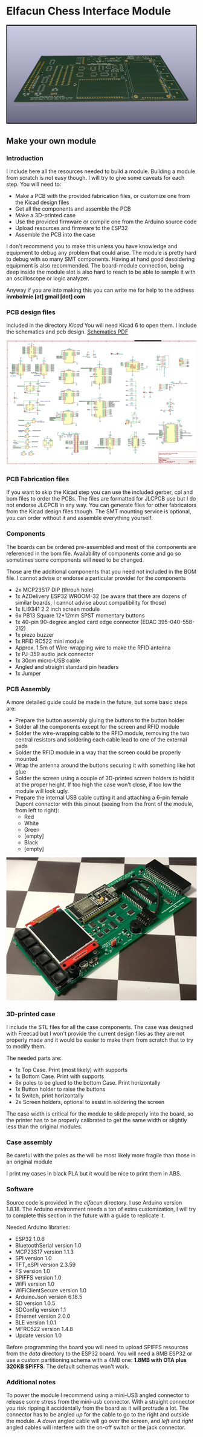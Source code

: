 # Elfacun Chess Interface Module

![Elfacun](./images/elfacun_11.jpg)

## Make your own module

### Introduction

I include here all the resources needed to build a module. Building a module from scratch is not easy though. I will try to give some caveats for each step. You will need to:

* Make a PCB with the provided fabrication files, or customize one from the Kicad design files
* Get all the components and assemble the PCB
* Make a 3D-printed case
* Use the provided firmware or compile one from the Arduino source code
* Upload resources and firmware to the ESP32
* Assemble the PCB into the case

I don't recommend you to make this unless you have knowledge and equipment to debug any problem that could arise. The module is pretty hard to debug with so many SMT components. Having at hand good desoldering equipment is also recommended. The board-module connection, being deep inside the module slot is also hard to reach to be able to sample it with an oscilloscope or logic analyzer.


Anyway if you are into making this you can write me for help to the address __inmbolmie [at] gmail [dot] com__


### PCB design files

Included in the directory _Kicad_ You will need Kicad 6 to open them. I include the schematics and pcb design. [Schematics PDF](./Kicad/Elfacun_schematic_v1.1.pdf)

![Schematics](./images/schematic_1.1.png)


### PCB Fabrication files

If you want to skip the Kicad step you can use the included gerber, cpl and bom files to order the PCBs. The files are formatted for JLCPCB use but I do not endorse JLCPCB in any way. You can generate files for other fabricators from the Kicad design files though. The SMT mounting service is optional, you can order without it and assemble everything yourself.



### Components

The boards can be ordered pre-assembled and most of the components are referenced in the bom file. Availability of components come and go so sometimes some components will need to be changed.

Those are the additional components that you need not included in the BOM file. I cannot advise or endorse a particular provider for the components

* 2x MCP23S17 DIP (throuh hole)
* 1x AZDelivery ESP32 WROOM-32 (be aware that there are dozens of similar boards, I cannot advise about compatibility for those)
* 1x ILI9341 2.2 inch screen module
* 6x PB13 Square 12*12mm SPST momentary buttons
* 1x 40-pin 90-degree angled card edge connector (EDAC 395-040-558-212)
* 1x piezo buzzer
* 1x RFID RC522 mini module
* Approx. 1.5m of Wire-wrapping wire to make the RFID antenna
* 1x PJ-359 audio jack connector
* 1x 30cm micro-USB cable
* Angled and straight standard pin headers
* 1x Jumper


### PCB Assembly

A more detailed guide could be made in the future, but some basic steps are:

* Prepare the button assembly  gluing the buttons to the button holder
* Solder all the components except for the screen and RFID module
* Solder the wire-wrapping cable to the RFID module, removing the two central resistors and soldering each cable lead to one of the external pads
* Solder the RFID module in a way that the screen could be properly mounted
* Wrap the antenna around the buttons securing it with something like hot glue
* Solder the screen using a couple of 3D-printed screen holders to hold it at the proper height. If too high the case won't close, if too low the module will look ugly.
* Prepare the internal USB cable cutting it and attaching a 6-pin female Dupont connector with this pinout (seeing from the front of the module, from left to right):
  * Red
  * White
  * Green
  * [empty]
  * Black
  * [empty]


![Schematics](./images/assembled.jpeg)

### 3D-printed case

I include the STL files for all the case components. The case was designed with Freecad but I won't provide the current design files as they are not properly made and it would be easier to make them from scratch that to try to modify them.

The needed parts are:

* 1x Top Case. Print (most likely) with supports
* 1x Bottom Case. Print with supports
* 6x poles to be glued to the bottom Case. Print horizontally
* 1x Button holder to raise the buttons
* 1x Switch, print horizontally
* 2x Screen holders, optional to assist in soldering the screen

The case width is critical for the module to slide properly into the board, so the printer has to be properly calibrated to get the same width or slightly less than the original modules.


### Case assembly

Be careful with the poles as the will be most likely more fragile than those in an original module

I print my cases in black PLA but it would be nice to print them in ABS.

### Software

Source code is provided in the _elfacun_ directory. I use Arduino version 1.8.18. The Arduino environment needs a ton of extra customization, I will try to complete this section in the future  with a guide to replicate it.

Needed Arduino libraries:

* ESP32 1.0.6
* BluetoothSerial version 1.0
* MCP23S17 version 1.1.3
* SPI version 1.0
* TFT_eSPI version 2.3.59
* FS version 1.0
* SPIFFS version 1.0
* WiFi version 1.0
* WiFiClientSecure version 1.0
* ArduinoJson version 6.18.5
* SD version 1.0.5
* SDConfig version 1.1
* Ethernet version 2.0.0
* BLE version 1.0.1
* MFRC522 version 1.4.8
* Update version 1.0

Before programming the board you will need to upload SPIFFS resources from the _data_ directory to the ESP32 board. You will need a 8MB ESP32 or use a custom partitioning schema with a 4MB one: __1.8MB with OTA plus 320KB SPIFFS__. The default schemas won't work.


### Additional notes

To power the module I recommend using a mini-USB angled connector to release some stress from the mini-usb connector. With a straight connector you risk ripping it accidentally from the board as it will protrude a lot. The connector has to be angled _up_ for the cable to go to the right and outside the module. A _down_ angled cable will go over the screen, and _left_ and _right_ angled cables will interfere with the on-off switch or the jack connector.
